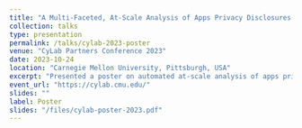 ```yaml
---
title: "A Multi-Faceted, At-Scale Analysis of Apps Privacy Disclosures in the Apple and Google App stores"
collection: talks
type: presentation
permalink: /talks/cylab-2023-poster
venue: "CyLab Partners Conference 2023"
date: 2023-10-24
location: "Carnegie Mellon University, Pittsburgh, USA"
excerpt: "Presented a poster on automated at-scale analysis of apps privacy disclosures as part of the CMU CyLab Partners Conference 2023."
event_url: "https://cylab.cmu.edu/"
slides: ""
label: Poster
slides: "/files/cylab-poster-2023.pdf"
---
```

